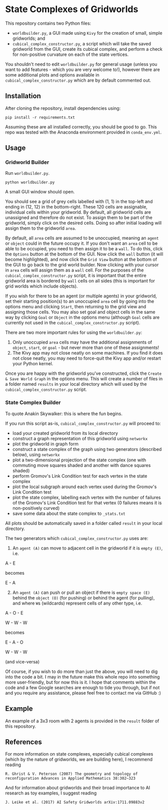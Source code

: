 # State Complexes of Gridworlds

This repository contains two Python files:
- `worldbuilder.py`, a GUI made using `Kivy` for the creation of small, simple gridworlds; and
- `cubical_complex_constructor.py`, a script which will take the saved gridworld from the GUI, create its cubical complex, and perform a check for non-positive curvature on each of the state vertices.

You shouldn't need to edit `worldbuilder.py` for general usage (unless you want to add features - which you are very welcome to!), however there are some additional plots and options available in `cubical_complex_constructor.py` which are by default commented out.

## Installation

After cloning the repository, install dependencies using:
```
pip install -r requirements.txt
```

Assuming these are all installed correctly, you should be good to go. This repo was tested with the Anaconda environment provided in `conda_env.yml`.

## Usage

### Gridworld Builder

Run `worldbuilder.py`.
```
python worldbuilder.py
```
A small GUI window should open.

You should see a grid of grey cells labelled with (1, 1) in the top-left and ending in (12, 12) in the bottom-right. These 120 cells are assignable, individual cells within your gridworld. By default, all gridworld cells are unassigned and therefore do not exist. To assign them to be part of the gridworld, simply click on the desired cells. Doing so after initial loading will assign them to the gridworld `area`.

By default, all `area` cells are assumed to be unoccupied, meaning an `agent` or `object` could in the future occupy it. If you don't want an `area` cell to be able to be occupied, you need to then assign it to be a `wall`. To do this, click the `Options` button at the bottom of the GUI. Now click the `wall` button (it will become highlighted), and now click the `Grid View` button at the bottom of the GUI to go back to the grid world builder. Now clicking with your cursor in `area` cells will assign them as a `wall` cell. For the purposes of the `cubical_complex_constructor.py` script, it is important that the entire gridworld area is bordered by `wall` cells on all sides (this is important for grid worlds which include objects).

If you wish for there to be an agent (or multiple agents) in your gridworld, set their starting position(s) to an unoccupied `area` cell by going into the options menu and clicking `Start`, then returning to the grid view and assigning those cells. You may also set goal and object cells in the same way by clicking `Goal` or `Object` in the options menu (although `Goal` cells are currently not used in the `cubical_complex_constructor.py` script).

There are two more important rules for using the `worldbuilder.py`:
1. Only unoccupied `area` cells may have the additional assignments of `object`, `start`, or `goal` - but never more than one of these assignments!
2. The Kivy app may not close neatly on some machines. If you find it does not close neatly, you may need to force-quit the Kivy app and/or restart your Python kernel.

Once you are happy with the gridworld you've constructed, click the `Create & Save World Graph` in the options menu. This will create a number of files in a folder named `results` in your local directory which will used by the `cubical_complex_constructor.py` script.

### State Complex Builder

To quote Anakin Skywalker: this is where the fun begins.

If you run this script as-is, `cubical_complex_constructor.py` will proceed to:
- load your created gridworld from its local directory
- construct a graph representation of this gridworld using `networkx`
- plot the gridworld in graph form
- construct a state complex of the graph using two generators (described below), using `networkx`
- plot a two-dimensional projection of the state complex (one with commuting move squares shaded and another with dance squares shaded)
- perform Gromov's Link Condition test for each vertex in the state complex
- plot the local subgraph around each vertex used during the Gromov's Link Condition test
- plot the state complex, labelling each vertex with the number of failures of the Gromov's Link Condition test for that vertex (0 failures means it is non-positively curved)
- save some data about the state complex to `_stats.txt`

All plots should be automatically saved in a folder called `result` in your local directory.

The two generators which `cubical_complex_constructor.py` uses are:
1. An `agent (A)` can move to adjacent cell in the gridworld if it is `empty (E)`, i.e.

A - E

becomes

E - A

2. An `agent (A)` can push or pull an object if there is `empty space (E)` behind the `object (O)` (for pushing) or behind the agent (for pulling), and where `W`s (wildcards) represent cells of any other type, i.e.

A - O - E

W - W - W

becomes

E - A - O

W - W - W

(and vice-versa)

Of course, if you wish to do more than just the above, you will need to dig into the code a bit. I may in the future make this whole repo into something more user-friendly, but for now this is it. I hope that comments within the code and a few Google searches are enough to tide you through, but if not and you require any assistance, please feel free to contact me via GitHub :)

## Example

An example of a 3x3 room with 2 agents is provided in the `result` folder of this repository.

## References

For more information on state complexes, especially cubical complexes (which by the nature of gridworlds, we are building here), I recommend reading
```
R. Ghrist & V. Peterson (2007) The geometry and topology of reconfiguration Advances in Applied Mathematics 38:302–323
```

And for information about gridworlds and their broad importance to AI research as toy examples, I suggest reading
```
J. Leike et al. (2017) AI Safety Gridworlds arXiv:1711.09883v2
```
